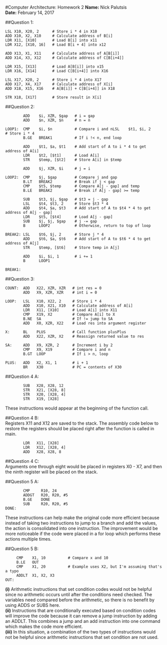 #Computer Architecture: Homework 2
**Name:** Nick Palutsis  
**Date:** February 14, 2017

##Question 1:  
```
LSL X10, X20, 2      # Store i * 4 in X10
ADD X10, X2, X10     # Calculate address of B[i]
LDR X11, [X10]       # Load B[i] into x11
LDR X12, [X10, 16]   # Load B[i + 4] into x12

ADD X13, X1, X11     # Calculate address of A[B[i]]
ADD X14, X3, X12     # Calculate address of C[B[i+4]]

LDR X15, [X13]       # Load A[B[i]] into x15
LDR X16, [X14]       # Load C[B[i+4]] into X16

LSL X17, X20, 2      # Store i * 4 into X17
ADD X17, X4, X17     # Calculate address of X[i]
ADD X18, X15, X16    # A[B[i]] + C[B[i+4]] in X18

STR X18, [X17]       # Store result in X[i]
```

##Question 2:  
```
        ADD    $i, XZR, $gap   # i = gap
        ADD    $n, XZR, $n     # n = n

LOOP1:  CMP    $i, $n          # Compare i and nLSL    $t1, $i, 2      # Store i * 4
        B.GE   BREAK1          # If i !< n, end loop

        ADD    $t1, $a, $t1    # Add start of A to i * 4 to get address of A[i]
        LDR    $t2, [$t1]      # Load A[i]
        STR    $temp, [$t2]    # Store A[i] in $temp

        ADD    $j, XZR, $i     # j = i

LOOP2:  CMP    $j, $gap        # Compare j and gap
        B.LT   BREAK2          # Break if j < gap
        CMP    $t5, $temp      # Compare A[j - gap] and temp
        B.LE   BREAK2          # Break if A[j - gap] >= temp

        SUB    $t3, $j, $gap   # $t3 = j - gap
        LSL    $t4, $t3, 2     # Store $t3 * 4
        ADD    $t4, $a, $t3    # Add start of A to $t4 * 4 to get address of A[j - gap]
        LDR    $t5, [$t4]      # Load A[j - gap]
        SUB    $j, $j, $gap    # j -= gap
        B      LOOP2           # Otherwise, return to top of loop

BREAK2: LSL    $t6, $j, 2      # Store j * 4
        ADD    $t6, $a, $t6    # Add start of A to $t6 * 4 to get address of A[j]
        STR    $temp, [$t6]    # Store temp in A[j]

        ADD    $i, $i, 1       # i += 1
        B      LOOP1

BREAK1:
```

##Question 3:  
```
COUNT:  ADD   X22, XZR, XZR   # int res = 0
        ADD   X9, XZR, XZR    # int i = 0

LOOP:   LSL   X10, X22, 2     # Store i * 4
        ADD   X10, X21, X10   # Calculate address of A[i]
        LDR   X11, [X10]      # Load A[i] into X11
        CMP   X19, X2         # Compare A[i] to X
        B.NE  SA              # If != jump to SA
        ADD   X0, XZR, X22    # Load res into argument register

X:      BL    PLUS            # Call function plusPlus
        ADD   X22, XZR, X2    # Reassign returned value to res

SA:     ADD   X9, XZR, 2      # Increment i by 2
        CMP   X9, X19         # Compare i and n
        B.GT  LOOP            # If i > n, loop

PLUS:   ADD   X2, X1, 1       # i + 1
        BR    X30             # PC = contents of X30
```

##Question 4 A:  
```
        SUB   X28, X28, 12
        STR   X21, [X28, 8]
        STR   X20, [X28, 4]
        STR   X19, [X28]
```
These instructions would appear at the beginning of the function call.

##Question 4 B:  
Registers X11 and X12 are saved to the stack. The assembly code below to restore the registers should be placed right after the function is called in main.  
```
        LDR   X11, [X28]
        LDR   X12, [X28, 4]
        ADD   X28, X28, 8
```

##Question 4 C:  
Arguments one through eight would be placed in registers X0 - X7, and then the ninth register will be placed on the stack.  

##Question 5 A:  
```
        CMP     R10, 24
        ADDGT   R20, R20, #5
        B.GE    DONE
        SUB     R20, R20, #5
DONE:   
```
These instructions can help make the original code more efficient because instead of taking two instructions to jump to a branch and add the values, the action is consolidated into one instruction. The improvement would be more noticeable if the code were placed in a for loop which performs these actions multiple times.  

##Question 5 B:  
```
     CMP    X1, 10          # Compare x and 10
     B.LE   OUT
     CMP    X1, 20          # Example uses X2, but I'm assuming that's a typo
     ADDLT  X1, X2, X3
OUT: 
```
**(i)** Arithmetic instructions that set condition codes would not be helpful since no arithmetic occurs until after the conditions need checked. The variables need compared before the arithmetic, so there is no benefit by using ADDS or SUBS here.  
**(ii)** Instructions that are conditionally executed based on condition codes will improve the code because it can remove a jump instruction by adding an ADDLT. This combines a jump and an add instruction into one command which makes the code more efficient.  
**(iii)** In this situation, a combination of the two types of instructions would not be helpful since arithmetic instructions that set condition are not used.
